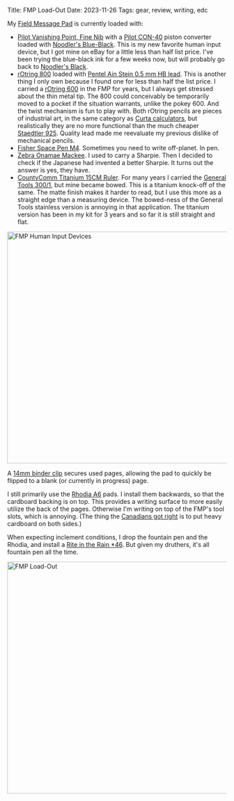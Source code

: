 Title: FMP Load-Out
Date: 2023-11-26
Tags: gear, review, writing, edc

My [Field Message Pad](/2012/11/field-message-pad/) is currently loaded with:

* [Pilot Vanishing Point, Fine Nib](https://www.jetpens.com/Pilot-Vanishing-Point-Fountain-Pen-Black-Matte-18k-Fine-Nib/pd/7246) with a [Pilot CON-40](https://www.jetpens.com/Pilot-CON-40-Fountain-Pen-Converter/pd/16562) piston converter loaded with [Noodler's Blue-Black](https://noodlersink.com/product/19014-blue-black/). This is my new favorite human input device, but I got mine on eBay for a little less than half list price. I've been trying the blue-black ink for a few weeks now, but will probably go back to [Noodler's Black](https://noodlersink.com/product/19001-black/).
* [rOtring 800](https://www.rotring.com/pens-pencils/pencils/rotring-800/SAP_1904447.html) loaded with [Pentel Ain Stein 0.5 mm HB lead](https://www.jetpens.com/Pentel-Ain-Stein-Lead-0.5-mm-HB/pd/5935). This is another thing I only own because I found one for less than half the list price. I carried a [rOtring 600](https://www.rotring.com/pens-pencils/pencils/rotring-600/SAP_2114264.html) in the FMP for years, but I always get stressed about the thin metal tip. The 800 could conceivably be temporarily moved to a pocket if the situation warrants, unlike the pokey 600. And the twist mechanism is fun to play with. Both rOtring pencils are pieces of industrial art, in the same category as [Curta calculators](https://en.wikipedia.org/wiki/Curta), but realistically they are no more functional than the much cheaper [Staedtler 925](https://www.staedtler.com/us/en/products/pencils-and-accessories/mechanical-pencils-and-lead-holders/mars-925-mechanical-pencil-925-05bk/). Quality lead made me reevaluate my previous dislike of mechanical pencils.
* [Fisher Space Pen M4](https://www.spacepen.com/shop-space-pens/style/all-pens/m4b-matte-black-cap-o-matic-space-pen). Sometimes you need to write off-planet. In pen.
* [Zebra Onamae Mackee](https://www.jetpens.com/Zebra-Onamae-Mackee-Double-Sided-Name-Marker-Fine-Extra-Fine-Twin-Tip-Black-Ink/pd/10841). I used to carry a Sharpie. Then I decided to check if the Japanese had invented a better Sharpie. It turns out the answer is yes, they have.
* [CountyComm Titanium 15CM Ruler](https://countycomm.com/products/copy-of-original-titanium-precision-6-inch-15cm-ruler-with-decimal-chart). For many years I carried the [General Tools 300/1](https://generaltools.com/industrial-precision-6-in-flexible-steel-ruler), but mine became bowed. This is a titanium knock-off of the same. The matte finish makes it harder to read, but I use this more as a straight edge than a measuring device. The bowed-ness of the General Tools stainless version is annoying in that application. The titanium version has been in my kit for 3 years and so far it is still straight and flat.

<a href="https://www.flickr.com/photos/pigmonkey/53358963349/in/dateposted/" title="FMP Human Input Devices"><img src="https://live.staticflickr.com/65535/53358963349_e891573b80_c.jpg" width="800" height="533" alt="FMP Human Input Devices"/></a>

A [14mm binder clip](https://www.amazon.com/Officemate-Binder-Clips-Black-99010/dp/B009X9ZADQ) secures used pages, allowing the pad to quickly be flipped to a blank (or currently in progress) page.

I still primarily use the [Rhodia A6](https://rhodiapads.com/collections_spiral_A6.php) pads. I install them backwards, so that the cardboard backing is on top. This provides a writing surface to more easily utilize the back of the pages. Otherwise I'm writing on top of the FMP's tool slots, which is annoying. (The thing the [Canadians got right](https://cpgear.com/collections/canadian-fmp-covers/products/canadian-field-message-book) is to put heavy cardboard on both sides.)

When expecting inclement conditions, I drop the fountain pen and the Rhodia, and install a [Rite in the Rain *46](https://www.riteintherain.com/4x6-top-spiral-notebook). But given my druthers, it's all fountain pen all the time.

<a href="https://www.flickr.com/photos/pigmonkey/53358629161/in/dateposted/" title="FMP Load-Out"><img src="https://live.staticflickr.com/65535/53358629161_c523d68dd6_c.jpg" width="800" height="533" alt="FMP Load-Out"/></a>
